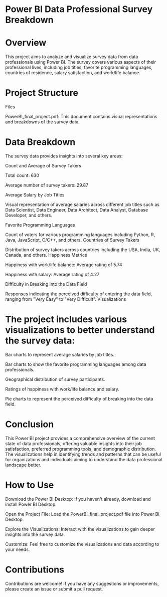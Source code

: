 # Power BI Data Professional Survey Breakdown

# Overview

This project aims to analyze and visualize survey data from data professionals using Power BI. The survey covers various aspects of their professional lives, including job titles, favorite programming languages, countries of residence, salary satisfaction, and work/life balance.

# Project Structure

Files

PowerBI_final_project.pdf: This document contains visual representations and breakdowns of the survey data.

# Data Breakdown

The survey data provides insights into several key areas:

Count and Average of Survey Takers

Total count: 630

Average number of survey takers: 29.87

Average Salary by Job Titles

Visual representation of average salaries across different job titles such as Data Scientist, Data Engineer, Data Architect, Data Analyst, Database Developer, and others.

Favorite Programming Languages

Count of voters for various programming languages including Python, R, Java, JavaScript, C/C++, and others.
Countries of Survey Takers

Distribution of survey takers across countries including the USA, India, UK, Canada, and others.
Happiness Metrics

Happiness with work/life balance: Average rating of 5.74

Happiness with salary: Average rating of 4.27

Difficulty in Breaking into the Data Field

Responses indicating the perceived difficulty of entering the data field, ranging from "Very Easy" to "Very Difficult".
Visualizations

# The project includes various visualizations to better understand the survey data:

Bar charts to represent average salaries by job titles.

Bar charts to show the favorite programming languages among data professionals.

Geographical distribution of survey participants.

Ratings of happiness with work/life balance and salary.

Pie charts to represent the perceived difficulty of breaking into the data field.

# Conclusion

This Power BI project provides a comprehensive overview of the current state of data professionals, offering valuable insights into their job satisfaction, preferred programming tools, and demographic distribution. The visualizations help in identifying trends and patterns that can be useful for organizations and individuals aiming to understand the data professional landscape better.

# How to Use

Download the Power BI Desktop: If you haven't already, download and install Power BI Desktop.

Open the Project File: Load the PowerBI_final_project.pdf file into Power BI Desktop.

Explore the Visualizations: Interact with the visualizations to gain deeper insights into the survey data.

Customize: Feel free to customize the visualizations and data according to your needs.

# Contributions

Contributions are welcome! If you have any suggestions or improvements, please create an issue or submit a pull request.

